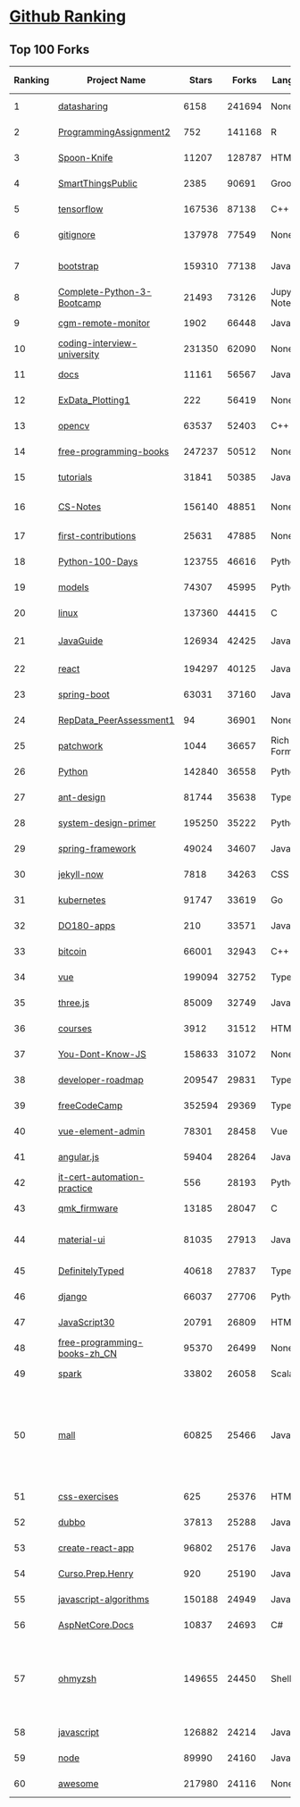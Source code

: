 [Github Ranking](../README.md)
==========

## Top 100 Forks

| Ranking | Project Name | Stars | Forks | Language | Open Issues | Description | Last Commit |
| ------- | ------------ | ----- | ----- | -------- | ----------- | ----------- | ----------- |
| 1 | [datasharing](https://github.com/jtleek/datasharing) | 6158 | 241694 | None | 295 | The Leek group guide to data sharing  | 2022-08-25T20:32:31Z |
| 2 | [ProgrammingAssignment2](https://github.com/rdpeng/ProgrammingAssignment2) | 752 | 141168 | R | 182 | Repository for Programming Assignment 2 for R Programming on Coursera | 2022-09-05T00:29:18Z |
| 3 | [Spoon-Knife](https://github.com/octocat/Spoon-Knife) | 11207 | 128787 | HTML | 1474 | This repo is for demonstration purposes only. | 2022-09-05T01:07:04Z |
| 4 | [SmartThingsPublic](https://github.com/SmartThingsCommunity/SmartThingsPublic) | 2385 | 90691 | Groovy | 60 | SmartThings open-source DeviceType Handlers and SmartApps code | 2022-09-04T11:11:23Z |
| 5 | [tensorflow](https://github.com/tensorflow/tensorflow) | 167536 | 87138 | C++ | 2139 | An Open Source Machine Learning Framework for Everyone | 2022-09-04T22:39:44Z |
| 6 | [gitignore](https://github.com/github/gitignore) | 137978 | 77549 | None | 0 | A collection of useful .gitignore templates | 2022-09-01T11:16:37Z |
| 7 | [bootstrap](https://github.com/twbs/bootstrap) | 159310 | 77138 | JavaScript | 252 | The most popular HTML, CSS, and JavaScript framework for developing responsive, mobile first projects on the web. | 2022-09-04T19:31:16Z |
| 8 | [Complete-Python-3-Bootcamp](https://github.com/Pierian-Data/Complete-Python-3-Bootcamp) | 21493 | 73126 | Jupyter Notebook | 89 | Course Files for Complete Python 3 Bootcamp Course on Udemy | 2022-08-23T02:45:03Z |
| 9 | [cgm-remote-monitor](https://github.com/nightscout/cgm-remote-monitor) | 1902 | 66448 | JavaScript | 128 | nightscout web monitor | 2022-09-04T12:11:29Z |
| 10 | [coding-interview-university](https://github.com/jwasham/coding-interview-university) | 231350 | 62090 | None | 38 | A complete computer science study plan to become a software engineer. | 2022-09-01T15:16:58Z |
| 11 | [docs](https://github.com/github/docs) | 11161 | 56567 | JavaScript | 108 | The open-source repo for docs.github.com | 2022-09-05T01:12:53Z |
| 12 | [ExData_Plotting1](https://github.com/rdpeng/ExData_Plotting1) | 222 | 56419 | None | 76 | Plotting Assignment 1 for Exploratory Data Analysis | 2022-09-04T21:17:44Z |
| 13 | [opencv](https://github.com/opencv/opencv) | 63537 | 52403 | C++ | 2156 | Open Source Computer Vision Library | 2022-09-04T22:02:01Z |
| 14 | [free-programming-books](https://github.com/EbookFoundation/free-programming-books) | 247237 | 50512 | None | 32 | :books: Freely available programming books | 2022-09-04T07:02:10Z |
| 15 | [tutorials](https://github.com/eugenp/tutorials) | 31841 | 50385 | Java | 28 | Just Announced - "Learn Spring Security OAuth":  | 2022-09-04T22:04:12Z |
| 16 | [CS-Notes](https://github.com/CyC2018/CS-Notes) | 156140 | 48851 | None | 114 | :books: 技术面试必备基础知识、Leetcode、计算机操作系统、计算机网络、系统设计 | 2022-08-11T23:59:58Z |
| 17 | [first-contributions](https://github.com/firstcontributions/first-contributions) | 25631 | 47885 | None | 7 | 🚀✨ Help beginners to contribute to open source projects | 2022-09-05T02:42:24Z |
| 18 | [Python-100-Days](https://github.com/jackfrued/Python-100-Days) | 123755 | 46616 | Python | 481 | Python - 100天从新手到大师 | 2022-08-31T05:14:51Z |
| 19 | [models](https://github.com/tensorflow/models) | 74307 | 45995 | Python | 1119 | Models and examples built with TensorFlow | 2022-09-04T00:03:33Z |
| 20 | [linux](https://github.com/torvalds/linux) | 137360 | 44415 | C | 0 | Linux kernel source tree | 2022-09-04T20:10:52Z |
| 21 | [JavaGuide](https://github.com/Snailclimb/JavaGuide) | 126934 | 42425 | Java | 65 | 「Java学习+面试指南」一份涵盖大部分 Java 程序员所需要掌握的核心知识。准备 Java 面试，首选 JavaGuide！ | 2022-09-04T13:48:08Z |
| 22 | [react](https://github.com/facebook/react) | 194297 | 40125 | JavaScript | 778 | A declarative, efficient, and flexible JavaScript library for building user interfaces. | 2022-09-04T23:47:44Z |
| 23 | [spring-boot](https://github.com/spring-projects/spring-boot) | 63031 | 37160 | Java | 517 | Spring Boot | 2022-09-04T13:54:35Z |
| 24 | [RepData_PeerAssessment1](https://github.com/rdpeng/RepData_PeerAssessment1) | 94 | 36901 | None | 6 | Peer Assessment 1 for Reproducible Research | 2022-08-25T17:01:55Z |
| 25 | [patchwork](https://github.com/jlord/patchwork) | 1044 | 36657 | Rich Text Format | 20 | All the Git-it Workshop completers!  | 2022-09-05T00:37:47Z |
| 26 | [Python](https://github.com/TheAlgorithms/Python) | 142840 | 36558 | Python | 28 | All Algorithms implemented in Python | 2022-09-05T01:52:18Z |
| 27 | [ant-design](https://github.com/ant-design/ant-design) | 81744 | 35638 | TypeScript | 835 | An enterprise-class UI design language and React UI library | 2022-09-05T02:59:07Z |
| 28 | [system-design-primer](https://github.com/donnemartin/system-design-primer) | 195250 | 35222 | Python | 164 | Learn how to design large-scale systems. Prep for the system design interview.  Includes Anki flashcards. | 2022-09-03T21:37:58Z |
| 29 | [spring-framework](https://github.com/spring-projects/spring-framework) | 49024 | 34607 | Java | 1227 | Spring Framework | 2022-09-05T02:54:22Z |
| 30 | [jekyll-now](https://github.com/barryclark/jekyll-now) | 7818 | 34263 | CSS | 143 | Build a Jekyll blog in minutes, without touching the command line. | 2022-08-30T14:58:06Z |
| 31 | [kubernetes](https://github.com/kubernetes/kubernetes) | 91747 | 33619 | Go | 1620 | Production-Grade Container Scheduling and Management | 2022-09-05T02:56:33Z |
| 32 | [DO180-apps](https://github.com/RedHatTraining/DO180-apps) | 210 | 33571 | JavaScript | 0 | DO180 Repository for Sample Applications | 2022-09-03T01:44:59Z |
| 33 | [bitcoin](https://github.com/bitcoin/bitcoin) | 66001 | 32943 | C++ | 462 | Bitcoin Core integration/staging tree | 2022-09-04T23:10:24Z |
| 34 | [vue](https://github.com/vuejs/vue) | 199094 | 32752 | TypeScript | 336 | 🖖 Vue.js is a progressive, incrementally-adoptable JavaScript framework for building UI on the web. | 2022-09-01T06:31:36Z |
| 35 | [three.js](https://github.com/mrdoob/three.js) | 85009 | 32749 | JavaScript | 364 | JavaScript 3D Library. | 2022-09-05T02:44:26Z |
| 36 | [courses](https://github.com/DataScienceSpecialization/courses) | 3912 | 31512 | HTML | 26 | Course materials for the Data Science Specialization: https://www.coursera.org/specialization/jhudatascience/1 | 2021-03-30T06:51:57Z |
| 37 | [You-Dont-Know-JS](https://github.com/getify/You-Dont-Know-JS) | 158633 | 31072 | None | 82 | A book series on JavaScript. @YDKJS on twitter. | 2022-08-28T19:45:56Z |
| 38 | [developer-roadmap](https://github.com/kamranahmedse/developer-roadmap) | 209547 | 29831 | TypeScript | 110 | Roadmap to becoming a developer in 2022 | 2022-09-04T22:38:48Z |
| 39 | [freeCodeCamp](https://github.com/freeCodeCamp/freeCodeCamp) | 352594 | 29369 | TypeScript | 131 | freeCodeCamp.org's open-source codebase and curriculum. Learn to code for free. | 2022-09-04T21:42:16Z |
| 40 | [vue-element-admin](https://github.com/PanJiaChen/vue-element-admin) | 78301 | 28458 | Vue | 1139 | :tada: A magical vue admin                                                                https://panjiachen.github.io/vue-element-admin | 2022-07-28T03:16:21Z |
| 41 | [angular.js](https://github.com/angular/angular.js) | 59404 | 28264 | JavaScript | 391 | AngularJS - HTML enhanced for web apps! | 2022-04-12T15:57:22Z |
| 42 | [it-cert-automation-practice](https://github.com/google/it-cert-automation-practice) | 556 | 28193 | Python | 53 | Google IT Automation with Python Professional Certificate - Practice files | 2022-09-05T02:12:50Z |
| 43 | [qmk_firmware](https://github.com/qmk/qmk_firmware) | 13185 | 28047 | C | 255 | Open-source keyboard firmware for Atmel AVR and Arm USB families | 2022-09-05T01:25:34Z |
| 44 | [material-ui](https://github.com/mui/material-ui) | 81035 | 27913 | JavaScript | 1061 | MUI Core: Ready-to-use foundational React components, free forever. It includes Material UI that implement Google's Material Design. | 2022-09-05T02:38:04Z |
| 45 | [DefinitelyTyped](https://github.com/DefinitelyTyped/DefinitelyTyped) | 40618 | 27837 | TypeScript | 624 | The repository for high quality TypeScript type definitions. | 2022-09-05T00:04:50Z |
| 46 | [django](https://github.com/django/django) | 66037 | 27706 | Python | 0 | The Web framework for perfectionists with deadlines. | 2022-09-04T13:22:59Z |
| 47 | [JavaScript30](https://github.com/wesbos/JavaScript30) | 20791 | 26809 | HTML | 0 | 30 Day Vanilla JS Challenge | 2022-09-02T04:02:28Z |
| 48 | [free-programming-books-zh_CN](https://github.com/justjavac/free-programming-books-zh_CN) | 95370 | 26499 | None | 0 | :books: 免费的计算机编程类中文书籍，欢迎投稿 | 2022-08-13T10:24:50Z |
| 49 | [spark](https://github.com/apache/spark) | 33802 | 26058 | Scala | 0 | Apache Spark - A unified analytics engine for large-scale data processing | 2022-09-05T01:08:33Z |
| 50 | [mall](https://github.com/macrozheng/mall) | 60825 | 25466 | Java | 24 | mall项目是一套电商系统，包括前台商城系统及后台管理系统，基于SpringBoot+MyBatis实现，采用Docker容器化部署。 前台商城系统包含首页门户、商品推荐、商品搜索、商品展示、购物车、订单流程、会员中心、客户服务、帮助中心等模块。 后台管理系统包含商品管理、订单管理、会员管理、促销管理、运营管理、内容管理、统计报表、财务管理、权限管理、设置等模块。 | 2022-09-02T12:23:31Z |
| 51 | [css-exercises](https://github.com/TheOdinProject/css-exercises) | 625 | 25376 | HTML | 5 | None | 2022-09-01T23:25:47Z |
| 52 | [dubbo](https://github.com/apache/dubbo) | 37813 | 25288 | Java | 400 | Apache Dubbo is a high-performance, java based, open source RPC framework. | 2022-09-05T02:19:44Z |
| 53 | [create-react-app](https://github.com/facebook/create-react-app) | 96802 | 25176 | JavaScript | 1422 | Set up a modern web app by running one command. | 2022-08-27T16:13:28Z |
| 54 | [Curso.Prep.Henry](https://github.com/atralice/Curso.Prep.Henry) | 920 | 25190 | JavaScript | 0 | Curso de Preparación para Ingresar a Henry. | 2022-08-30T22:48:34Z |
| 55 | [javascript-algorithms](https://github.com/trekhleb/javascript-algorithms) | 150188 | 24949 | JavaScript | 102 | 📝 Algorithms and data structures implemented in JavaScript with explanations and links to further readings | 2022-09-03T10:27:28Z |
| 56 | [AspNetCore.Docs](https://github.com/dotnet/AspNetCore.Docs) | 10837 | 24693 | C# | 548 | Documentation for ASP.NET Core | 2022-09-05T00:49:28Z |
| 57 | [ohmyzsh](https://github.com/ohmyzsh/ohmyzsh) | 149655 | 24450 | Shell | 234 | 🙃   A delightful community-driven (with 2,000+ contributors) framework for managing your zsh configuration. Includes 300+ optional plugins (rails, git, macOS, hub, docker, homebrew, node, php, python, etc), 140+ themes to spice up your morning, and an auto-update tool so that makes it easy to keep up with the latest updates from the community. | 2022-09-05T02:03:23Z |
| 58 | [javascript](https://github.com/airbnb/javascript) | 126882 | 24214 | JavaScript | 88 | JavaScript Style Guide | 2022-09-04T03:01:07Z |
| 59 | [node](https://github.com/nodejs/node) | 89990 | 24160 | JavaScript | 1305 | Node.js JavaScript runtime :sparkles::turtle::rocket::sparkles: | 2022-09-04T19:38:43Z |
| 60 | [awesome](https://github.com/sindresorhus/awesome) | 217980 | 24116 | None | 21 | 😎 Awesome lists about all kinds of interesting topics | 2022-09-03T16:07:43Z |

